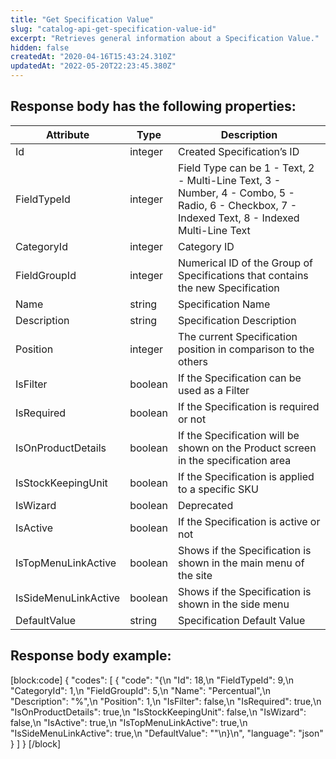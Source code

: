 ```yaml
---
title: "Get Specification Value"
slug: "catalog-api-get-specification-value-id"
excerpt: "Retrieves general information about a Specification Value."
hidden: false
createdAt: "2020-04-16T15:43:24.310Z"
updatedAt: "2022-05-20T22:23:45.380Z"
---
```

## Response body has the following properties:

| Attribute            | Type    | Description                                                                                                                                    |
| -------------------- | ------- | ---------------------------------------------------------------------------------------------------------------------------------------------- |
| Id                   | integer | Created Specification’s ID                                                                                                                     |
| FieldTypeId          | integer | Field Type can be 1 - Text, 2 - Multi-Line Text, 3 - Number, 4 - Combo, 5 - Radio, 6 - Checkbox, 7 - Indexed Text, 8 - Indexed Multi-Line Text |
| CategoryId           | integer | Category ID                                                                                                                                    |
| FieldGroupId         | integer | Numerical ID of the Group of Specifications that contains the new Specification                                                                |
| Name                 | string  | Specification Name                                                                                                                             |
| Description          | string  | Specification Description                                                                                                                      |
| Position             | integer | The current Specification position in comparison to the others                                                                                 |
| IsFilter             | boolean | If the Specification can be used as a Filter                                                                                                   |
| IsRequired           | boolean | If the Specification is required or not                                                                                                        |
| IsOnProductDetails   | boolean | If the Specification will be shown on the Product screen in the specification area                                                             |
| IsStockKeepingUnit   | boolean | If the Specification is applied to a specific SKU                                                                                              |
| IsWizard             | boolean | Deprecated                                                                                                                                     |
| IsActive             | boolean | If the Specification is active or not                                                                                                          |
| IsTopMenuLinkActive  | boolean | Shows if the Specification is shown in the main menu of the site                                                                               |
| IsSideMenuLinkActive | boolean | Shows if the Specification is shown in the side menu                                                                                           |
| DefaultValue         | string  | Specification Default Value                                                                                                                    |


## Response body example:
[block:code]
{
  "codes": [
    {
      "code": "{\n    \"Id\": 18,\n    \"FieldTypeId\": 9,\n    \"CategoryId\": 1,\n    \"FieldGroupId\": 5,\n    \"Name\": \"Percentual\",\n    \"Description\": \"%\",\n    \"Position\": 1,\n    \"IsFilter\": false,\n    \"IsRequired\": true,\n    \"IsOnProductDetails\": true,\n    \"IsStockKeepingUnit\": false,\n    \"IsWizard\": false,\n    \"IsActive\": true,\n    \"IsTopMenuLinkActive\": true,\n    \"IsSideMenuLinkActive\": true,\n    \"DefaultValue\": \"\"\n}\n",
      "language": "json"
    }
  ]
}
[/block]